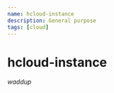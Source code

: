 ```yaml
---
name: hcloud-instance
description: General purpose 
tags: [cloud]
---
```


# hcloud-instance
*waddup*
